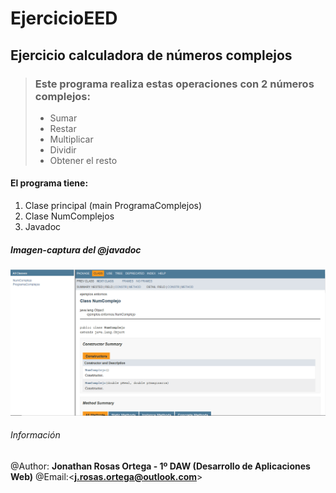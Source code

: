# EjercicioEED

## Ejercicio calculadora de números complejos

>### Este programa realiza estas operaciones con 2 números complejos:
>- Sumar
>- Restar
>- Multiplicar
>- Dividir
>- Obtener el resto

#### El programa tiene:
1. Clase principal (main ProgramaComplejos)
2. Clase NumComplejos
3. Javadoc

##### Imagen-captura del @javadoc
![Imagen javadoc](screenshot_javadoc.PNG)


###### Información
@Author: **Jonathan Rosas Ortega - 1º DAW (Desarrollo de Aplicaciones Web)**
@Email:<**j.rosas.ortega@outlook.com**>
